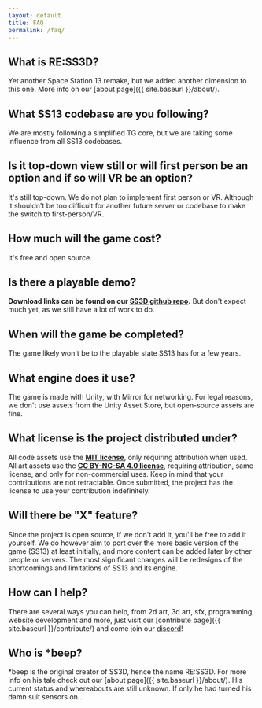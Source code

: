 ```yaml
---
layout: default
title: FAQ
permalink: /faq/
---
```


## What is RE:SS3D?

Yet another Space Station 13 remake, but we added another dimension to this one. More info on our [about page]({{ site.baseurl }}/about/).

## What SS13 codebase are you following?

We are mostly following a simplified TG core, but we are taking some influence from all SS13 codebases.

## Is it top-down view still or will first person be an option and if so will VR be an option?

It's still top-down. We do not plan to implement first person or VR. Although it shouldn't be too difficult for another future server or codebase to make the switch to first-person/VR.

## How much will the game cost?

It's free and open source.

## Is there a playable demo?

**Download links can be found on our [SS3D github repo](https://github.com/RE-SS3D/SS3D#downloads).** 
But don't expect much yet, as we still have a lot of work to do.

## When will the game be completed?

The game likely won't be to the playable state SS13 has for a few years.

## What engine does it use?

The game is made with Unity, with Mirror for networking. 
For legal reasons, we don't use assets from the Unity Asset Store, but open-source assets are fine.

## What license is the project distributed under?

All code assets use the [**MIT license**](https://github.com/RE-SS3D/SS3D/blob/master/LICENSE-CODE), only requiring attribution when used.
All art assets use the [**CC BY-NC-SA 4.0 license**](https://github.com/RE-SS3D/SS3D/blob/master/LICENCE-ASSETS), requiring attribution, same license, and only for non-commercial uses.
Keep in mind that your contributions are not retractable. Once submitted, the project has the license to use your contribution indefinitely.

## Will there be "X" feature?

Since the project is open source, if we don't add it, you'll be free to add it yourself.
We do however aim to port over the more basic version of the game (SS13) at least initially, and more content can be added later by other people or servers.
The most significant changes will be redesigns of the shortcomings and limitations of SS13 and its engine.

## How can I help?

There are several ways you can help, from 2d art, 3d art, sfx, programming, website development and more, just visit our [contribute page]({{ site.baseurl }}/contribute/) and come join our [discord](https://discord.gg/3ny9tdH)!

## Who is *beep?

*beep is the original creator of SS3D, hence the name RE:SS3D. For more info on his tale check out our [about page]({{ site.baseurl }}/about/).
His current status and whereabouts are still unknown. If only he had turned his damn suit sensors on...
